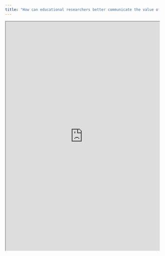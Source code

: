 ```yaml
---
title: "How can educational researchers better communicate the value of our work to the people we study?"
---
```



<iframe height="750" width="100%" src="https://ewelton.github.io/ktest/wiki.html#How%20can%20educational%20researchers%20better%20communicate%20the%20value%20of%20our%20work%20to%20the%20people%20we%20study?"></iframe>
